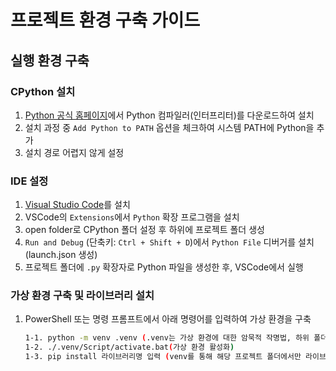 # 프로젝트 환경 구축 가이드

## 실행 환경 구축

### CPython 설치
1. [Python 공식 홈페이지](https://www.python.org)에서 Python 컴파일러(인터프리터)를 다운로드하여 설치
2. 설치 과정 중 `Add Python to PATH` 옵션을 체크하여 시스템 PATH에 Python을 추가
3. 설치 경로 어렵지 않게 설정

### IDE 설정
1. [Visual Studio Code](https://code.visualstudio.com)를 설치
2. VSCode의 `Extensions`에서 `Python` 확장 프로그램을 설치
3. open folder로 CPython 폴더 설정 후 하위에 프로젝트 폴더 생성
4. `Run and Debug` (단축키: `Ctrl + Shift + D`)에서 `Python File` 디버거를 설치(launch.json 생성)
5. 프로젝트 폴더에 `.py` 확장자로 Python 파일을 생성한 후, VSCode에서 실행

### 가상 환경 구축 및 라이브러리 설치

1. PowerShell 또는 명령 프롬프트에서 아래 명령어를 입력하여 가상 환경을 구축
   ```bash
   1-1. python -m venv .venv (.venv는 가상 환경에 대한 암묵적 작명법, 하위 폴더 생성 후 가상 환경 구축)
   1-2. ./.venv/Script/activate.bat(가상 환경 활성화)
   1-3. pip install 라이브러리명 입력 (venv를 통해 해당 프로젝트 폴더에서만 라이브러리가 설치되도록 설정)
